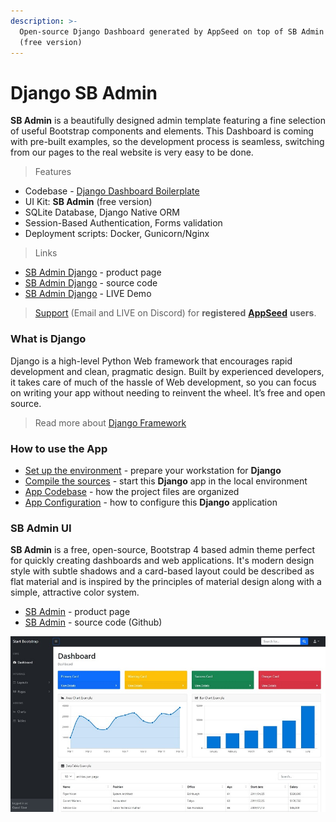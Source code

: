 ```yaml
---
description: >-
  Open-source Django Dashboard generated by AppSeed on top of SB Admin design
  (free version)
---
```


# Django SB Admin

**SB Admin** is a beautifully designed admin template featuring a fine selection of useful Bootstrap components and elements. This Dashboard is coming with pre-built examples, so the development process is seamless, switching from our pages to the real website is very easy to be done.&#x20;

> Features

* Codebase - [Django Dashboard Boilerplate](../../boilerplate-code/django-dashboard.md)
* UI Kit: **SB Admin** (free version) &#x20;
* SQLite Database, Django Native ORM
* Session-Based Authentication, Forms validation
* Deployment scripts: Docker, Gunicorn/Nginx&#x20;

> Links

* [SB Admin Django](https://appseed.us/admin-dashboards/django-dashboard-sb-admin) - product page
* [SB Admin Django](https://github.com/app-generator/django-dashboard-sb-admin) - source code
* [SB Admin Django](https://django-sb-admin.appseed-srv1.com/) - LIVE Demo&#x20;

> [Support](https://appseed.us/support) (Email and LIVE on Discord) for **registered** [**AppSeed**](https://appseed.us/) **users**.

###

### What is Django

Django is a high-level Python Web framework that encourages rapid development and clean, pragmatic design. Built by experienced developers, it takes care of much of the hassle of Web development, so you can focus on writing your app without needing to reinvent the wheel. It’s free and open source.

> Read more about [Django Framework](../../content/what-is/django.md)



### How to use the App

* [Set up the environment](../../boilerplate-code/django-dashboard.md#environment-1) - prepare your workstation for **Django**
* [Compile the sources](../../boilerplate-code/django-dashboard.md#build-the-app-1) - start this **Django** app in the local environment
* [App Codebase](../../boilerplate-code/django-dashboard.md#app-codebase) - how the project files are organized
* [App Configuration](../../boilerplate-code/django-dashboard.md#app-configuration) - how to configure this **Django** application



### SB Admin UI

**SB Admin** is a free, open-source, Bootstrap 4 based admin theme perfect for quickly creating dashboards and web applications. It's modern design style with subtle shadows and a card-based layout could be described as flat material and is inspired by the principles of material design along with a simple, attractive color system.

* [SB Admin](https://startbootstrap.com/template/sb-admin) - product page
* [SB Admin](https://github.com/startbootstrap/startbootstrap-sb-admin) - source code (Github)

![SB Admin - Open-source Bootstrap Template](../../.gitbook/assets/sb-admin-bootstrap-dashboard.jpg)
